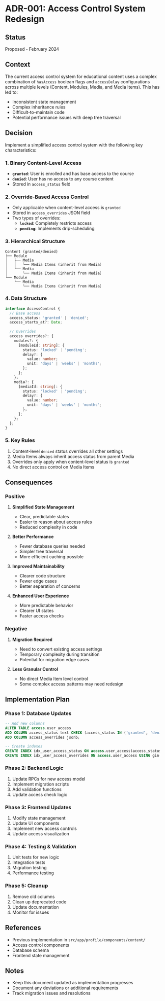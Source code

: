 # ADR-001: Access Control System Redesign

## Status
Proposed - February 2024

## Context
The current access control system for educational content uses a complex combination of `hasAccess` boolean flags and `accessDelay` configurations across multiple levels (Content, Modules, Media, and Media Items). This has led to:
- Inconsistent state management
- Complex inheritance rules
- Difficult-to-maintain code
- Potential performance issues with deep tree traversal

## Decision
Implement a simplified access control system with the following key characteristics:

### 1. Binary Content-Level Access
- **`granted`**: User is enrolled and has base access to the course
- **`denied`**: User has no access to any course content
- Stored in `access_status` field

### 2. Override-Based Access Control
- Only applicable when content-level access is `granted`
- Stored in `access_overrides` JSON field
- Two types of overrides:
  - **`locked`**: Completely restricts access
  - **`pending`**: Implements drip-scheduling

### 3. Hierarchical Structure
```
Content (granted/denied)
├── Module
│   ├── Media
│   │   └── Media Items (inherit from Media)
│   └── Media
│       └── Media Items (inherit from Media)
└── Module
    └── Media
        └── Media Items (inherit from Media)
```

### 4. Data Structure
```typescript
interface AccessControl {
  // Base access
  access_status: 'granted' | 'denied';
  access_starts_at?: Date;
  
  // Overrides
  access_overrides?: {
    modules?: {
      [moduleId: string]: {
        status: 'locked' | 'pending';
        delay?: {
          value: number;
          unit: 'days' | 'weeks' | 'months';
        };
      };
    };
    media?: {
      [mediaId: string]: {
        status: 'locked' | 'pending';
        delay?: {
          value: number;
          unit: 'days' | 'weeks' | 'months';
        };
      };
    };
  };
}
```

### 5. Key Rules
1. Content-level `denied` status overrides all other settings
2. Media Items always inherit access status from parent Media
3. Overrides only apply when content-level status is `granted`
4. No direct access control on Media Items

## Consequences

### Positive
1. **Simplified State Management**
   - Clear, predictable states
   - Easier to reason about access rules
   - Reduced complexity in code

2. **Better Performance**
   - Fewer database queries needed
   - Simpler tree traversal
   - More efficient caching possible

3. **Improved Maintainability**
   - Clearer code structure
   - Fewer edge cases
   - Better separation of concerns

4. **Enhanced User Experience**
   - More predictable behavior
   - Clearer UI states
   - Faster access checks

### Negative
1. **Migration Required**
   - Need to convert existing access settings
   - Temporary complexity during transition
   - Potential for migration edge cases

2. **Less Granular Control**
   - No direct Media Item level control
   - Some complex access patterns may need redesign

## Implementation Plan

### Phase 1: Database Updates
```sql
-- Add new columns
ALTER TABLE access.user_access
ADD COLUMN access_status text CHECK (access_status IN ('granted', 'denied')),
ADD COLUMN access_overrides jsonb;

-- Create indexes
CREATE INDEX idx_user_access_status ON access.user_access(access_status);
CREATE INDEX idx_user_access_overrides ON access.user_access USING gin(access_overrides);
```

### Phase 2: Backend Logic
1. Update RPCs for new access model
2. Implement migration scripts
3. Add validation functions
4. Update access check logic

### Phase 3: Frontend Updates
1. Modify state management
2. Update UI components
3. Implement new access controls
4. Update access visualization

### Phase 4: Testing & Validation
1. Unit tests for new logic
2. Integration tests
3. Migration testing
4. Performance testing

### Phase 5: Cleanup
1. Remove old columns
2. Clean up deprecated code
3. Update documentation
4. Monitor for issues

## References
- Previous implementation in `src/app/profile/components/content/`
- Access control components
- Database schema
- Frontend state management

## Notes
- Keep this document updated as implementation progresses
- Document any deviations or additional requirements
- Track migration issues and resolutions 